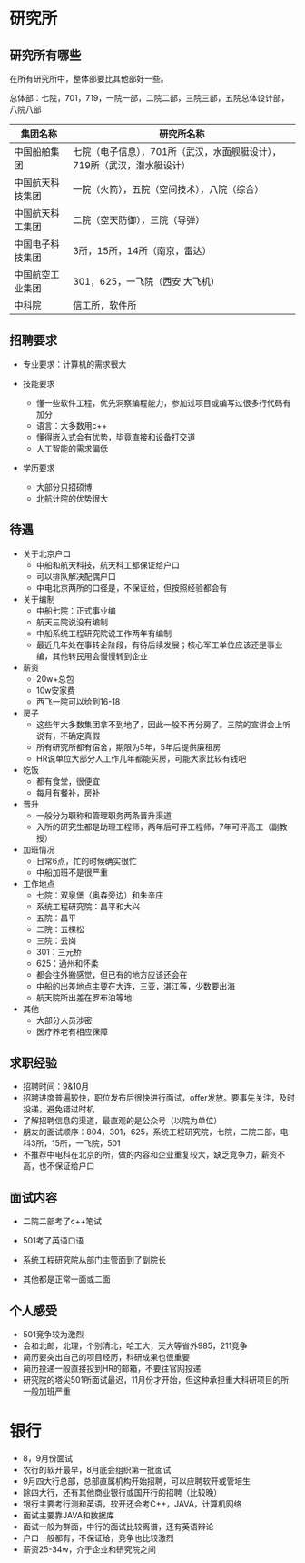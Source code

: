 # 研究所

## 研究所有哪些

在所有研究所中，整体部要比其他部好一些。

总体部：七院，701，719，一院一部，二院二部，三院三部，五院总体设计部，八院八部

| 集团名称         | 研究所名称                                                   |
| ---------------- | ------------------------------------------------------------ |
| 中国船舶集团     | 七院（电子信息），701所（武汉，水面舰艇设计），719所（武汉，潜水艇设计） |
| 中国航天科技集团 | 一院（火箭），五院（空间技术），八院（综合）                 |
| 中国航天科工集团 | 二院（空天防御），三院（导弹）                               |
| 中国电子科技集团 | 3所，15所，14所（南京，雷达）                                |
| 中国航空工业集团 | 301，625，一飞院（西安 大飞机）                              |
| 中科院           | 信工所，软件所                                               |

## 招聘要求

- 专业要求：计算机的需求很大

- 技能要求
  - 懂一些软件工程，优先洞察编程能力，参加过项目或编写过很多行代码有加分
  - 语言：大多数用c++
  - 懂得嵌入式会有优势，毕竟直接和设备打交道
  - 人工智能的需求偏低
- 学历要求
  - 大部分只招硕博
  - 北航计院的优势很大

## 待遇

- 关于北京户口
  - 中船和航天科技，航天科工都保证给户口
  - 可以排队解决配偶户口
  - 中电北京两所的口径是，不保证给，但按照经验都会有
- 关于编制
  - 中船七院：正式事业编
  - 航天三院说没有编制
  - 中船系统工程研究院说工作两年有编制
  - 最近几年处在事转企阶段，有待后续发展；核心军工单位应该还是事业编，其他转民用会慢慢转到企业
- 薪资
  - 20w+总包
  - 10w安家费
  - 西飞一院可以给到16-18
- 房子
  - 这些年大多数集团拿不到地了，因此一般不再分房了。三院的宣讲会上听说有，不确定真假
  - 所有研究所都有宿舍，期限为5年，5年后提供廉租房
  - HR说单位大部分人工作几年都能买房，可能大家比较有钱吧
- 吃饭
  - 都有食堂，很便宜
  - 每月有餐补，房补
- 晋升
  - 一般分为职称和管理职务两条晋升渠道
  - 入所的研究生都是助理工程师，两年后可评工程师，7年可评高工（副教授）
- 加班情况
  - 日常6点，忙的时候确实很忙
  - 中船加班不是很严重
- 工作地点
  - 七院：双泉堡（奥森旁边）和朱辛庄
  - 系统工程研究院：昌平和大兴
  - 五院：昌平
  - 二院：五棵松
  - 三院：云岗
  - 301：三元桥
  - 625：通州和怀柔
  - 都会往外搬感觉，但已有的地方应该还会在
  - 中船的出差地点主要在大连，三亚，湛江等，少数要出海
  - 航天院所出差在罗布泊等地
- 其他
  - 大部分人员涉密
  - 医疗养老有相应保障

## 求职经验

- 招聘时间：9&10月
- 招聘进度普遍较快，职位发布后很快进行面试，offer发放。要事先关注，及时投递，避免错过时机
- 了解招聘信息的渠道，最直观的是公众号（以院为单位）
- 朋友的面试顺序：804，301，625，系统工程研究院，七院，二院二部，电科3所，15所，一飞院，501
- 不推荐中电科在北京的所，做的内容和企业重复较大，缺乏竞争力，薪资不高，也不保证给户口

## 面试内容

- 二院二部考了c++笔试

- 501考了英语口语
- 系统工程研究院从部门主管面到了副院长
- 其他都是正常一面或二面

## 个人感受

- 501竞争较为激烈
- 会和北邮，北理，个别清北，哈工大，天大等省外985，211竞争
- 简历要突出自己的项目经历，科研成果也很重要
- 简历投递一般直接投到HR的邮箱，不要往官网投递
- 研究院的塔尖501所面试最迟，11月份才开始，但这种承担重大科研项目的所一般加班严重

# 银行

- 8，9月份面试
- 农行的软开最早，8月底会组织第一批面试
- 9月四大行总部，总部直属机构开始招聘，可以应聘软开或管培生
- 除四大行，还有其他商业银行或国开行的招聘（比较晚）
- 银行主要考行测和英语，软开还会考C++，JAVA，计算机网络
- 面试主要靠JAVA和数据库
- 面试一般为群面，中行的面试比较离谱，还有英语辩论
- 户口一般都有，不保证给，竞争也比较激烈
- 薪资25-34w，介于企业和研究院之间

